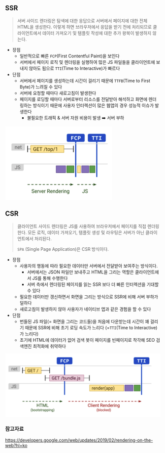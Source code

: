 ## SSR

> 서버 사이드 렌더링은 탐색에 대한 응답으로 서버에서 페이지에 대한 전체 HTML을 생성한다. 이렇게 하면 브라우저에서 응답을 받기 전에 처리되므로 클라이언트에서 데이터 가져오기 및 템플릿 작성에 대한 추가 왕복이 발생하지 않는다.

- 장점
  - 일반적으로 빠른 `FCP`(First Contentful Paint)을 보인다
  - 서버에서 페이지 로직 및 렌더링을 실행하여 많은 JS 파일들을 클라이언트에 보내지 않아도 됨으로 `TTI`(Time to Interactive)가 빠르다
- 단점
  - 서버에서 페이지를 생성하는데 시간이 걸리기 때문에 `TTFB`(Time to First Byte)가 느려질 수 있다
  - 서버에 요청할 때마다 새로고침이 발생한다
  - 페이지를 로딩할 때마다 서버로부터 리소스를 전달받아 해석하고 화면에 렌더링하는 방식이기 때문에 사용자 인터렉션이 많은 웹앱의 경우 성능적 이슈가 발생한다
    - 불필요한 트래픽 & 서버 자원 비용이 발생 ➡️ 서버 부하

![image-20220114161037066](https://github.com/newgardener/TIL/blob/main/Web/images/SSR.png)

## CSR

> 클라이언트 사이드 렌더링은 JS를 사용하여 브라우저에서 페이지를 직접 렌더링한다. 모든 로직, 데이터 가져오기, 템플릿 생성 및 라우팅은 서버가 아닌 클라이언트에서 처리된다.
>
> `SPA` (Single Page Application)은 CSR 방식이다.

- 장점
  - 사용자의 행동에 따라 필요한 데이터만 서버에서 전달받아 보여주는 방식이다. 
    - 서버에서는 JSON 파일만 보내주고 HTML을 그리는 역할은 클라이언트에서 JS를 통해 수행한다
    - 서버 측에서 렌더링된 페이지를 읽는 SSR 보다 더 빠른 인터렉션을 기대할 수 있다
  - 필요한 데이터만 갱신하면서 화면을 그리는 방식으로 SSR에 비해 서버 부하가 덜하다
  - 새로고침이 발생하지 않아 사용자가 네이티브 앱과 같은 경험을 할 수 있다
- 단점
  - 번들된 JS 파일(= 화면을 그리는 코드들)을 처음에 다운받는데 시간이 꽤 걸리기 때문에 SSR에 비해 초기 로딩 속도가 느리다 (=`TTI`(Time to Interactive)가 느리다)
  - 초기에 HTML에 데이터가 없어 검색 봇이 페이지를 빈페이지로 착각해 SEO 검색엔진 최적화에 취약하다

![image-20220114165044343](https://github.com/newgardener/TIL/blob/main/Web/images/CSR.png)


### 참고자료
https://developers.google.com/web/updates/2019/02/rendering-on-the-web?hl=ko
